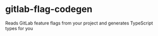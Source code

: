 # gitlab-flag-codegen
Reads GitLab feature flags from your project and generates TypeScript types for you
